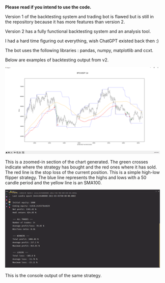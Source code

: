 **Please read if you intend to use the code.**

Version 1 of the backtesting system and trading bot is flawed but is still in the repository because it has more features than version 2.

Version 2 has a fully functional backtesting system and an analysis tool.

I had a hard time figuring out everything, wish ChatGPT existed back then :)

The bot uses the following libraries : pandas, numpy, matplotlib and ccxt.

Below are examples of backtesting output from v2.

![](chart-sample.png)

This is a zoomed-in section of the chart generated. The green crosses indicate where the strategy has bought and the red ones where it has sold. The red line is the stop loss of the current position. This is a simple high-low flipper strategy. The blue line represents the highs and lows with a 50 candle period and the yellow line is an SMA100.

![](summary-example.png)

This is the console output of the same strategy.
